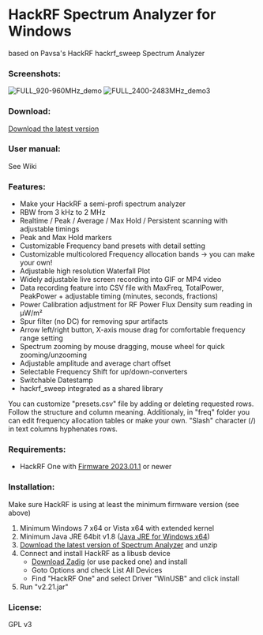 # HackRF Spectrum Analyzer for Windows
based on Pavsa's HackRF hackrf_sweep Spectrum Analyzer

### Screenshots:
![FULL_920-960MHz_demo](https://github.com/user-attachments/assets/63bb1506-ebf1-4002-b53a-cc934590743b)
![FULL_2400-2483MHz_demo3](https://github.com/user-attachments/assets/699d551f-88f3-4ad6-a107-120bf3b513e4)

### Download:
[Download the latest version](https://github.com/voxo22/hackrf-spectrum-analyzer/releases) 

### User manual:
See Wiki

### Features:
- Make your HackRF a semi-profi spectrum analyzer
- RBW from 3 kHz to 2 MHz
- Realtime / Peak / Average / Max Hold / Persistent scanning with adjustable timings
- Peak and Max Hold markers
- Customizable Frequency band presets with detail setting
- Customizable multicolored Frequency allocation bands -> you can make your own!
- Adjustable high resolution Waterfall Plot
- Widely adjustable live screen recording into GIF or MP4 video
- Data recording feature into CSV file with MaxFreq, TotalPower, PeakPower + adjustable timing (minutes, seconds, fractions)
- Power Calibration adjustment for RF Power Flux Density sum reading in µW/m²
- Spur filter (no DC) for removing spur artifacts
- Arrow left/right button, X-axis mouse drag for comfortable frequency range setting
- Spectrum zooming by mouse dragging, mouse wheel for quick zooming/unzooming
- Adjustable amplitude and average chart offset
- Selectable Frequency Shift for up/down-converters
- Switchable Datestamp
- hackrf_sweep integrated as a shared library

You can customize "presets.csv" file by adding or deleting requested rows. Follow the structure and column meaning.
Additionaly, in "freq" folder you can edit frequency allocation tables or make your own. "Slash" character (/) in text columns hyphenates rows.

### Requirements:
* HackRF One with [Firmware 2023.01.1](https://github.com/mossmann/hackrf/releases/tag/v2023.01.1) or newer 

### Installation:
Make sure HackRF is using at least the minimum firmware version (see above) 

1. Minimum Windows 7 x64 or Vista x64 with extended kernel
2. Minimum Java JRE 64bit v1.8 ([Java JRE for Windows x64](http://www.oracle.com/technetwork/java/javase/downloads/jre8-downloads-2133155.html)) 
3. [Download the latest version of Spectrum Analyzer](https://github.com/voxo22/hackrf-spectrum-analyzer/releases) and unzip
4. Connect and install HackRF as a libusb device
    - [Download Zadig](https://zadig.akeo.ie/) (or use packed one) and install
    - Goto Options and check List All Devices
    - Find "HackRF One" and select Driver "WinUSB" and click install
5. Run "v2.21.jar"

### License:
GPL v3
